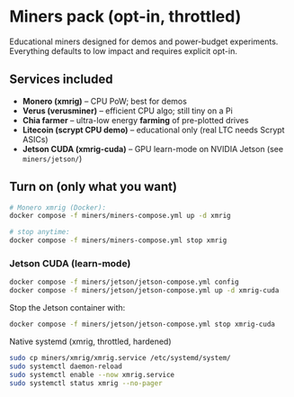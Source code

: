 # Miners pack (opt-in, throttled)

Educational miners designed for demos and power-budget experiments. Everything defaults to low impact and requires explicit opt-in.

## Services included
- **Monero (xmrig)** – CPU PoW; best for demos
- **Verus (verusminer)** – efficient CPU algo; still tiny on a Pi
- **Chia farmer** – ultra-low energy **farming** of pre-plotted drives
- **Litecoin (scrypt CPU demo)** – educational only (real LTC needs Scrypt ASICs)
- **Jetson CUDA (xmrig-cuda)** – GPU learn-mode on NVIDIA Jetson (see `miners/jetson/`)

## Turn on (only what you want)
```bash
# Monero xmrig (Docker):
docker compose -f miners/miners-compose.yml up -d xmrig

# stop anytime:
docker compose -f miners/miners-compose.yml stop xmrig
```

### Jetson CUDA (learn-mode)
```bash
docker compose -f miners/jetson/jetson-compose.yml config
docker compose -f miners/jetson/jetson-compose.yml up -d xmrig-cuda
```
Stop the Jetson container with:
```bash
docker compose -f miners/jetson/jetson-compose.yml stop xmrig-cuda
```

Native systemd (xmrig, throttled, hardened)

```bash
sudo cp miners/xmrig/xmrig.service /etc/systemd/system/
sudo systemctl daemon-reload
sudo systemctl enable --now xmrig.service
sudo systemctl status xmrig --no-pager
```
